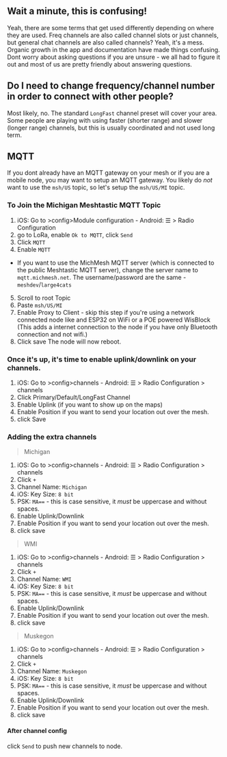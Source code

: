 ## Wait a minute, this is confusing!
Yeah, there are some terms that get used differently depending on where they are used. Freq channels are also called channel slots or just channels, but general chat channels are also called channels? Yeah, it's a mess. Organic growth in the app and documentation have made things confusing. Dont worry about asking questions if you are unsure - we all had to figure it out and most of us are pretty friendly about answering questions.

## Do I need to change frequency/channel number in order to connect with other people?
Most likely, no. The standard `LongFast` channel preset will cover your area. Some people are playing with using faster (shorter range) and slower (longer range) channels, but this is usually coordinated and not used long term.

## MQTT
If you dont already have an MQTT gateway on your mesh or if you are a mobile node, you may want to setup an MQTT gateway.
You likely do *not* want to use the `msh/US` topic, so let's setup the `msh/US/MI` topic. 

### To Join the Michigan Meshtastic MQTT Topic

1. iOS: Go to >config>Module configuration - Android: ☰ > Radio Configuration
2. go to LoRa, enable `Ok to MQTT`, click `Send`
3. Click `MQTT`
4. Enable `MQTT`
* If you want to use the MichMesh MQTT server (which is connected to the public Meshtastic MQTT server), change the server name to `mqtt.michmesh.net`. The username/password are the same - `meshdev`/`large4cats`
5. Scroll to root Topic
6. Paste `msh/US/MI`
7. Enable Proxy to Client - skip this step if you're using a network connected node like and ESP32 on WiFi or a POE powered WisBlock (This adds a internet connection to the node if you have only Bluetooth connection and not wifi.)
8. Click save
The node will now reboot. 

### Once it's up, it's time to enable uplink/downlink on your channels.

1. iOS: Go to >config>channels - Android: ☰ > Radio Configuration > channels
2. Click Primary/Default/LongFast Channel
3. Enable Uplink (if you want to show up on the maps) 
4. Enable Position if you want to send your location out over the mesh.
5. click Save

### Adding the extra channels
> Michigan
1. iOS: Go to >config>channels - Android: ☰ > Radio Configuration > channels
2. Click `+`
3. Channel Name: `Michigan`
4. iOS: Key Size: `8 bit`
5. PSK: `MA==` - this is case sensitive, it *must* be uppercase and without spaces.
6. Enable Uplink/Downlink 
7. Enable Position if you want to send your location out over the mesh.
8. click save

> WMI
1. iOS: Go to >config>channels - Android: ☰ > Radio Configuration > channels
2. Click `+`
3. Channel Name: `WMI`
4. iOS: Key Size: `8 bit`
5. PSK: `MA==` - this is case sensitive, it *must* be uppercase and without spaces.
6. Enable Uplink/Downlink 
7. Enable Position if you want to send your location out over the mesh.
8. click save

> Muskegon
1. iOS: Go to >config>channels - Android: ☰ > Radio Configuration > channels
2. Click `+`
3. Channel Name: `Muskegon`
4. iOS: Key Size: `8 bit`
5. PSK: `MA==` - this is case sensitive, it *must* be uppercase and without spaces.
6. Enable Uplink/Downlink 
7. Enable Position if you want to send your location out over the mesh.
8. click save

#### After channel config
click `Send` to push new channels to node.


